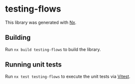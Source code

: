 # testing-flows

This library was generated with [Nx](https://nx.dev).

## Building

Run `nx build testing-flows` to build the library.

## Running unit tests

Run `nx test testing-flows` to execute the unit tests via [Vitest](https://vitest.dev/).

